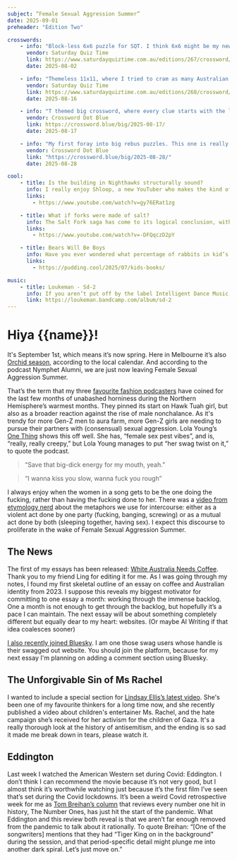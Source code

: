 ```yaml
---
subject: “Female Sexual Aggression Summer”
date: 2025-09-01
preheader: "Edition Two"

crosswords:
    - info: "Block-less 6x6 puzzle for SQT. I think 6x6 might be my new favourite format."
      vendor: Saturday Quiz Time
      link: https://www.saturdayquiztime.com.au/editions/267/crossword/
      date: 2025-08-02

    - info: "Themeless 11x11, where I tried to cram as many Australian references as I could. 2 Across was a fav of mine."
      vendor: Saturday Quiz Time
      link: https://www.saturdayquiztime.com.au/editions/268/crossword/
      date: 2025-08-16

    - info: "T themed big crossword, where every clue starts with the letter T"
      vendor: Crossword Dot Blue
      link: https://crossword.blue/big/2025-08-17/
      date: 2025-08-17

    - info: "My first foray into big rebus puzzles. This one is really tricky (four chillies!), especially if you don't know what a gar is."
      vendor: Crossword Dot Blue
      link: "https://crossword.blue/big/2025-08-28/"
      date: 2025-08-28

cool:
    - title: Is the building in Nighthawks structurally sound?
      info: I really enjoy Shloop, a new YouTuber who makes the kind of pithy, well-paced, meandering videos that are a bit of a dying breed on modern YouTube—where every video feels optimised to fall asleep to, for maximum engagement. I can say that “Is the building in Nighthawks structurally sound?” is worth 13 minutes of your time. 
      links:
        - https://www.youtube.com/watch?v=gy76ERat1zg

    - title: What if forks were made of salt?
      info: The Salt Fork saga has come to its logical conclusion, with salt fork pioneer Ben Walker shipping out several thousand salt forks. If you haven’t seen the original salt fork video, you should watch it—and if you have, you should re-watch it.
      links: 
        - https://www.youtube.com/watch?v=-DFQqczD2pY

    - title: Bears Will Be Boys
      info: Have you ever wondered what percentage of rabbits in kid’s books are boys, and what percentage are girls? The Pudding has a great visual essay about that which I think you should read.
      links: 
        - https://pudding.cool/2025/07/kids-books/

music:
    - title: Loukeman - Sd-2
      info: If you aren’t put off by the label Intelligent Dance Music, I would probably call this album by Loukeman IDM. My favorite track is the blissful Gorgeous Stuff. 
      link: https://loukeman.bandcamp.com/album/sd-2
---
```


# Hiya {{name}}!

It's September 1st, which means it’s now spring. Here in Melbourne it’s also [Orchid season](https://www.merri-bek.vic.gov.au/my-council/news-and-publications/news/wurundjeri-seasons-park-projection/#autoAnchor1), according to the local calendar. And according to the podcast Nymphet Alumni, we are just now leaving Female Sexual Aggression Summer. 

That’s the term that my three [favourite fashion podcasters](https://www.nymphetalumni.com/p/ep-129-the-jeans-of-it-all-study) have coined for the last few months of unabashed horniness during the Northern Hemisphere’s warmest months. They pinned its start on Hawk Tuah girl, but also as a broader reaction against the rise of male nonchalance. As it's trendy for more Gen-Z men to aura farm, more Gen-Z girls are needing to pursue their partners with (consensual) sexual aggression. Lola Young’s [One Thing](https://www.youtube.com/watch?v=bV9SOv_Y61s) shows this off well. She has, “female sex pest vibes”, and is, “really, really creepy,” but Lola Young manages to put “her swag twist on it,” to quote the podcast.

> “Save that big-dick energy for my mouth, yeah.” 

> “I wanna kiss you slow, wanna fuck you rough”

I always enjoy when the women in a song gets to be the one doing the fucking, rather than having the fucking done to her. There was a [video from etymology nerd](https://www.tiktok.com/@etymologynerd/video/7538201462350892301) about the metaphors we use for intercourse: either as a violent act done by one party (fucking, banging, screwing) or as a mutual act done by both (sleeping together, having sex). I expect this discourse to proliferate in the wake of Female Sexual Aggression Summer.

## The News
The first of my essays has been released: [White Australia Needs Coffee](https://avavu.au/writing/white-australia-needs-coffee/). Thank you to my friend Ling for editing it for me. As I was going through my notes, I found my first skeletal outline of an essay on coffee and Australian identity from 2023. I suppose this reveals my biggest motivator for committing to one essay a month: working through the immense backlog. One a month is not enough to get through the backlog, but hopefully it’s a pace I can maintain. The next essay will be about something completely different but equally dear to my heart: websites. (Or maybe AI Writing if that idea coalesces sooner)

[I also recently joined Bluesky](https://bsky.app/profile/avavu.au). I am one those swag users whose handle is their swagged out website. You should join the platform, because for my next essay I'm planning on adding a comment section using Bluesky. 

## The Unforgivable Sin of Ms Rachel
I wanted to include a special section for [Lindsay Ellis’s latest video](https://www.youtube.com/watch?v=QwpanShgOp4). She's been one of my favourite thinkers for a long time now, and she recently published a video about children's entertainer Ms. Rachel, and the hate campaign she’s received for her activism for the children of Gaza. It's a really thorough look at the history of antisemitism, and the ending is so sad it made me break down in tears, please watch it.

## Eddington
Last week I watched the American Western set during Covid: Eddington. I don’t think I can recommend the movie because it’s not very good, but I almost think it’s worthwhile watching just because it’s the first film I’ve seen that’s set during the Covid lockdowns. It’s been a weird Covid retrospective week for me as [Tom Breihan’s column](https://www.stereogum.com/2319538/the-number-ones-ariana-grande-justin-biebers-stuck-with-u/columns/the-number-ones/) that reviews every number one hit in history, The Number Ones, has just hit the start of the pandemic. What Eddington and this review both reveal is that we aren’t far enough removed from the pandemic to talk about it rationally. To quote Breihan: “[One of the songwriters] mentions that they had “Tiger King on in the background” during the session, and that period-specific detail might plunge me into another dark spiral. Let’s just move on.”